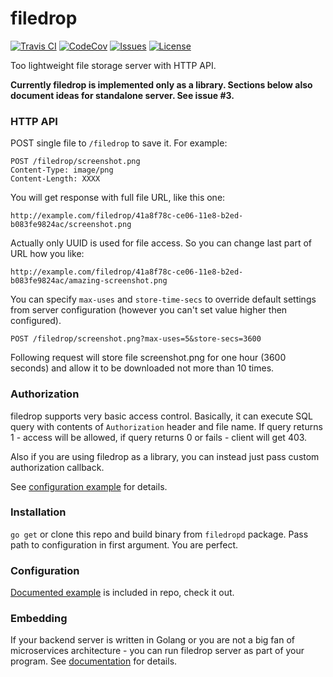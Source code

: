 filedrop
==========

[![Travis CI](https://img.shields.io/travis/com/foxcpp/filedrop.svg?style=flat-square&logo=Linux)](https://travis-ci.com/foxcpp/filedrop)
[![CodeCov](https://img.shields.io/codecov/c/github/foxcpp/filedrop.svg?style=flat-square)](https://codecov.io/gh/foxcpp/filedrop)
[![Issues](https://img.shields.io/github/issues-raw/foxcpp/filedrop.svg?style=flat-square)](https://github.com/foxcpp/filedrop/issues)
[![License](https://img.shields.io/github/license/foxcpp/filedrop.svg?style=flat-square)](https://github.com/foxcpp/filedrop/blob/master/LICENSE)

Too lightweight file storage server with HTTP API.

**Currently filedrop is implemented only as a library. Sections below also
document ideas for standalone server. See issue #3.**

### HTTP API

POST single file to `/filedrop` to save it. 
For example:
```
POST /filedrop/screenshot.png
Content-Type: image/png
Content-Length: XXXX
```

You will get response with full file URL, like this one:
```
http://example.com/filedrop/41a8f78c-ce06-11e8-b2ed-b083fe9824ac/screenshot.png
```

Actually only UUID is used for file access. So you can change last part of URL 
how you like:
```
http://example.com/filedrop/41a8f78c-ce06-11e8-b2ed-b083fe9824ac/amazing-screenshot.png
```

You can specify `max-uses` and `store-time-secs` to override default settings
from server configuration (however you can't set value higher then configured).

```
POST /filedrop/screenshot.png?max-uses=5&store-secs=3600
```
Following request will store file screenshot.png for one hour (3600 seconds)
and allow it to be downloaded not more than 10 times.


### Authorization

filedrop supports very basic access control. Basically, it can execute SQL
query with contents of `Authorization` header and file name. If query returns 1 - access 
will be allowed, if query returns 0 or fails - client will get 403.

Also if you are using filedrop as a library, you can instead just pass custom 
authorization callback. 

See [configuration example](filedrop.example.yml) for details.

### Installation

`go get` or clone this repo and build binary from `filedropd` package. Pass
path to configuration in first argument. You are perfect.

### Configuration

[Documented example](filedrop.example.yml) is included in repo, check it out.

### Embedding

If your backend server is written in Golang or you are not a big fan of
microservices architecture - you can run filedrop server as part of your
program. See [documentation](godocs.org/github.com/foxcpp/filedrop) for
details.
